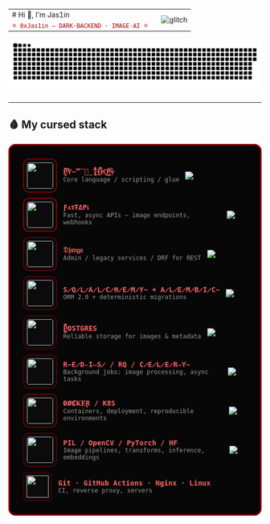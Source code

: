 <table>
  <tr>
    <td valign="middle">
      # Hi 👋, I'm Jas1in  
      <br/>
      <sub style="color:#a00; font-family:monospace;">⛧ 0xJas1in — DARK·BACKEND · IMAGE·AI ⛧</sub>
    </td>
    <td valign="middle" align="right">
      <img src="https://media.giphy.com/media/3oEjI6SIIHBdRxXI40/giphy.gif" width="120" alt="glitch" style="margin-left:12px;"/>
    </td>
  </tr>
</table>

![Snake animation](https://github.com/cattle4808/cattle4808/blob/main/Parad1st-snake.svg)

---

## 🩸 My cursed stack

<div style="border: 3px solid darkred; border-radius: 14px; padding: 16px; background-color: #070707; display: inline-block;">

  <div style="display:flex; align-items:center; margin:10px;">
    <img src="https://cdn.jsdelivr.net/gh/devicons/devicon/icons/python/python-original.svg" width="52" height="52"
         style="border:2px solid #7f0000; border-radius:12px; padding:6px; background:#0b0b0b;"/>
    <div style="margin-left:12px;">
      <div style="color:#ff6666; font-family:monospace; font-weight:700;">P̷̥͈̙͎͍̓̄̓͗̈́͠Y̴̿̀͘͹̮T̴͍͉͍͛̑͒͐͢H̶̱́͆̏̋Ǫ̴̤̳̎͋N̴̲͐̋</div>
      <div style="color:#999; font-size:12px; font-family:monospace;">Core language / scripting / glue</div>
    </div>
    <img src="https://media.giphy.com/media/26ufdipQqU2lhNA4g/giphy.gif" width="40" style="margin-left:12px;"/>
  </div>

  <div style="display:flex; align-items:center; margin:10px;">
    <img src="https://cdn.jsdelivr.net/gh/devicons/devicon/icons/fastapi/fastapi-original.svg" width="52" height="52"
         style="border:2px solid #8b0000; border-radius:12px; padding:6px; background:#0b0b0b;"/>
    <div style="margin-left:12px;">
      <div style="color:#ff6666; font-family:monospace; font-weight:700;">ƑᴀรŦΔPเ</div>
      <div style="color:#999; font-size:12px; font-family:monospace;">Fast, async APIs — image endpoints, webhooks</div>
    </div>
    <img src="https://media.giphy.com/media/1BXa2alBjrCXC/giphy.gif" width="40" style="margin-left:12px;"/>
  </div>

  <div style="display:flex; align-items:center; margin:10px;">
    <img src="https://cdn.jsdelivr.net/gh/devicons/devicon/icons/django/django-plain.svg" width="52" height="52"
         style="border:2px solid #660000; border-radius:12px; padding:6px; background:#0b0b0b;"/>
    <div style="margin-left:12px;">
      <div style="color:#ff6666; font-family:monospace; font-weight:700;">𝔇𝔧𝔞𝔫𝔤𝔬</div>
      <div style="color:#999; font-size:12px; font-family:monospace;">Admin / legacy services / DRF for REST</div>
    </div>
    <img src="https://media.giphy.com/media/3o6Zt6ML6BklcajjsA/giphy.gif" width="40" style="margin-left:12px;"/>
  </div>

  <div style="display:flex; align-items:center; margin:10px;">
    <img src="https://raw.githubusercontent.com/sqlalchemy/sqlalchemy/master/img/logo/sqlalchemy_logo.png" width="52" height="52"
         style="border:2px solid #5a0000; border-radius:12px; padding:6px; background:#0b0b0b;"/>
    <div style="margin-left:12px;">
      <div style="color:#ff6666; font-family:monospace; font-weight:700;">S̷Q̷L̷A̷L̷C̷H̷E̷M̷Y̴ + A̷L̷E̷M̷B̷I̷C̴</div>
      <div style="color:#999; font-size:12px; font-family:monospace;">ORM 2.0 + deterministic migrations</div>
    </div>
    <img src="https://media.giphy.com/media/3o7aD2saalBwwftBIY/giphy.gif" width="40" style="margin-left:12px;"/>
  </div>

  <div style="display:flex; align-items:center; margin:10px;">
    <img src="https://cdn.jsdelivr.net/gh/devicons/devicon/icons/postgresql/postgresql-original.svg" width="52" height="52"
         style="border:2px solid #4b0000; border-radius:12px; padding:6px; background:#0b0b0b;"/>
    <div style="margin-left:12px;">
      <div style="color:#ff6666; font-family:monospace; font-weight:700;">P̷̳̺͔̾͆̎̚OSTGRES</div>
      <div style="color:#999; font-size:12px; font-family:monospace;">Reliable storage for images & metadata</div>
    </div>
    <img src="https://media.giphy.com/media/11sBLVxNs7v6WA/giphy.gif" width="40" style="margin-left:12px;"/>
  </div>

  <div style="display:flex; align-items:center; margin:10px;">
    <img src="https://cdn.jsdelivr.net/gh/devicons/devicon/icons/redis/redis-original.svg" width="52" height="52"
         style="border:2px solid #540000; border-radius:12px; padding:6px; background:#0b0b0b;"/>
    <div style="margin-left:12px;">
      <div style="color:#ff6666; font-family:monospace; font-weight:700;">R̴E̷D̵I̶S̷ / RQ / C̷E̷L̷E̷R̶Y̴</div>
      <div style="color:#999; font-size:12px; font-family:monospace;">Background jobs: image processing, async tasks</div>
    </div>
    <img src="https://media.giphy.com/media/26n6WywJyh39n1pBu/giphy.gif" width="40" style="margin-left:12px;"/>
  </div>

  <!-- DOCKER / K8S -->
  <div style="display:flex; align-items:center; margin:10px;">
    <img src="https://cdn.jsdelivr.net/gh/devicons/devicon/icons/docker/docker-original.svg" width="52" height="52"
         style="border:2px solid #6a0000; border-radius:12px; padding:6px; background:#0b0b0b;"/>
    <div style="margin-left:12px;">
      <div style="color:#ff6666; font-family:monospace; font-weight:700;">ĐØ₡ҜɆⱤ / K8S</div>
      <div style="color:#999; font-size:12px; font-family:monospace;">Containers, deployment, reproducible environments</div>
    </div>
    <img src="https://media.giphy.com/media/3o7aCSPqXE5C6T8tBC/giphy.gif" width="40" style="margin-left:12px;"/>
  </div>

  <div style="display:flex; align-items:center; margin:10px;">
    <img src="https://raw.githubusercontent.com/opencv/opencv/master/samples/data/logo.png" width="52" height="52"
         style="border:2px solid #500000; border-radius:12px; padding:6px; background:#0b0b0b;"/>
    <div style="margin-left:12px;">
      <div style="color:#ff6666; font-family:monospace; font-weight:700;">PIL / OpenCV / PyTorch / HF</div>
      <div style="color:#999; font-size:12px; font-family:monospace;">Image pipelines, transforms, inference, embeddings</div>
    </div>
    <img src="https://media.giphy.com/media/26gsgId4zY6g0/giphy.gif" width="40" style="margin-left:12px;"/>
  </div>

  <div style="display:flex; align-items:center; margin:10px;">
    <img src="https://cdn.jsdelivr.net/gh/devicons/devicon/icons/git/git-original.svg" width="44" height="44"
         style="border:2px solid #400000; border-radius:8px; padding:5px; background:#0b0b0b;"/>
    <div style="margin-left:12px;">
      <div style="color:#ff6666; font-family:monospace; font-weight:700;">Git · GitHub Actions · Nginx · Linux</div>
      <div style="color:#999; font-size:12px; font-family:monospace;">CI, reverse proxy, servers</div>
    </div>
  </div>

</div>



